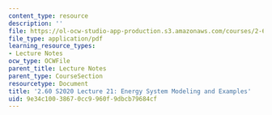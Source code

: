 ```yaml
---
content_type: resource
description: ''
file: https://ol-ocw-studio-app-production.s3.amazonaws.com/courses/2-60j-fundamentals-of-advanced-energy-conversion-spring-2020/9e34c10038670cc9960f9dbcb79684cf_MIT2_60s20_lec21.pdf
file_type: application/pdf
learning_resource_types:
- Lecture Notes
ocw_type: OCWFile
parent_title: Lecture Notes
parent_type: CourseSection
resourcetype: Document
title: '2.60 S2020 Lecture 21: Energy System Modeling and Examples'
uid: 9e34c100-3867-0cc9-960f-9dbcb79684cf
---
```

